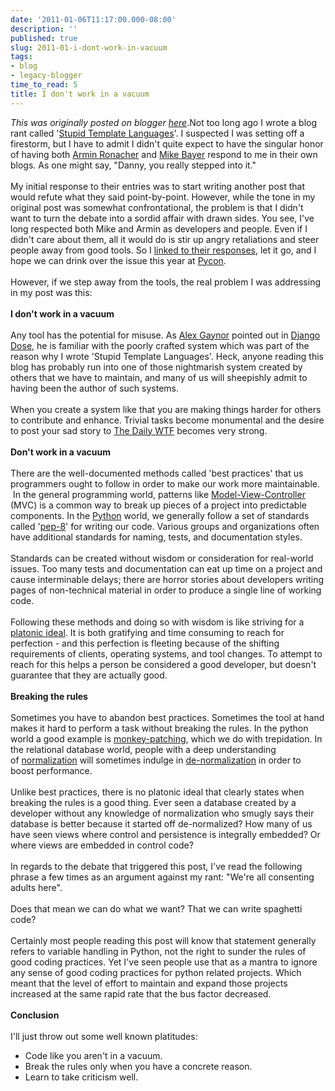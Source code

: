 ```yaml
---
date: '2011-01-06T11:17:00.000-08:00'
description: ''
published: true
slug: 2011-01-i-dont-work-in-vacuum
tags:
- blog
- legacy-blogger
time_to_read: 5
title: I don't work in a vacuum
---
```


*This was originally posted on blogger [here](https://pydanny.blogspot.com/2011/01/i-dont-work-in-vacuum.html)*.Not too long ago I wrote a blog rant called '<a href="http://pydanny.blogspot.com/2010/12/stupid-template-languages.html">Stupid Template Languages</a>'. I suspected I was setting off a firestorm, but I have to admit I didn't quite expect to have the singular honor of having both <a href="http://lucumr.pocoo.org/2010/12/5/not-so-stupid-template-languages/">Armin Ronacher</a> and <a href="http://techspot.zzzeek.org/2010/12/04/in-response-to-stupid-template-languages/">Mike Bayer</a> respond to me in their own blogs. As one might say, "Danny, you really stepped into it."<br /><br />My initial response to their entries was to start writing another post that would refute what they said point-by-point. However, while the tone in my original post was somewhat confrontational, the problem is that I didn't want to turn the debate into a sordid affair with drawn sides. You see, I've long respected both Mike and Armin as developers and people. Even if I didn't care about them, all it would do is stir up angry retaliations and steer people away from good tools. So I <a href="http://pydanny.blogspot.com/2010/12/reactions-to-stupid-template-languages.html">linked to their responses</a>,&nbsp;let it go, and I hope we can drink over the issue this year at <a href="http://us.pycon.org/2011/home/">Pycon</a>.<br /><br />However, if we step away from the tools, the real problem I was addressing in my post was this:<br /><br /><b>I don't work in a vacuum</b><br /><br />Any tool has the potential for misuse. As <a href="http://alexgaynor.net/">Alex Gaynor</a> pointed out in <a href="http://djangodose.com/podcasts/community-catchup/episode/32/">Django Dose</a>, he is familiar with the poorly crafted system which was part of the reason why I wrote 'Stupid Template Languages'. Heck, anyone reading this blog has probably run into one of those nightmarish system created by others that we have to maintain, and many of us will sheepishly admit to having been the author of such systems.<br /><br />When you create a system like that you are making things harder for others to contribute and enhance. Trivial tasks become monumental and the desire to post your sad story to <a href="http://thedailywtf.com/">The Daily WTF</a> becomes very strong.<br /><br /><b>Don't work in a vacuum</b><br /><br />There are the well-documented methods called 'best practices' that us programmers ought to follow in order to make our work more maintainable. &nbsp;In the general programming world, patterns like <a href="http://en.wikipedia.org/wiki/Model%E2%80%93view%E2%80%93controller">Model-View-Controller</a> (MVC) is a common way to break up pieces of a project into predictable components. In the <a href="http://python.org/">Python</a> world, we generally follow a set of standards called '<a href="http://www.python.org/dev/peps/pep-0008/">pep-8</a>' for writing our code. Various groups and organizations often have additional standards for naming, tests, and documentation styles.<br /><br />Standards can be created without wisdom or consideration for real-world issues. Too many tests and documentation can eat up time on a project and cause interminable delays; there are horror stories about developers writing pages of non-technical material in order to produce a single line of working code.<br /><br />Following these methods and doing so with wisdom is like striving for a <a href="http://en.wikipedia.org/wiki/Theory_of_forms">platonic ideal</a>. It is both gratifying and time consuming to reach for perfection - and this perfection is fleeting because of the shifting requirements of clients, operating systems, and tool changes. To attempt to reach for this helps a person be considered a good developer, but doesn't guarantee that they are actually good.<br /><br /><b>Breaking the rules</b><br /><br />Sometimes you have to abandon best practices. Sometimes the tool at hand makes it hard to perform a task without breaking the rules. In the python world a good example is&nbsp;<a href="http://en.wikipedia.org/wiki/Monkey-patching">monkey-patching</a>, which we do with trepidation. In the relational database world, people with a deep understanding of&nbsp;<a href="http://en.wikipedia.org/wiki/Database_normalization">normalization</a>&nbsp;will sometimes indulge in&nbsp;<a href="http://en.wikipedia.org/wiki/Denormalization">de-normalization</a>&nbsp;in order to boost performance.<br /><br />Unlike best practices, there is no platonic ideal that clearly states when breaking the rules is a good thing. Ever seen a database created by a developer without any knowledge of normalization who smugly says their database is better because it started off de-normalized? How many of us have seen views where control and persistence is integrally embedded? Or where views are embedded in control code?<br /><br />In regards to the debate that triggered this post, I've read the following phrase a few times as an argument against my rant: "We're all consenting adults here".<br /><br />Does that mean we can do what we want? That we can write spaghetti code?<br /><br />Certainly most people reading this post will know that statement generally refers to variable handling in Python, not the right to sunder the rules of good coding practices. Yet I've seen people use that as a mantra to ignore any sense of good coding practices for python related projects. Which meant that the level of effort to maintain and expand those projects increased at the same rapid rate that the bus factor decreased.<br /><br /><b>Conclusion</b><br /><br />I'll just throw out some well known platitudes:<br /><ul><li>Code like you aren't in a vacuum.&nbsp;</li><li>Break the rules only when you have a concrete reason.&nbsp;</li><li>Learn to take criticism well.</li></ul>